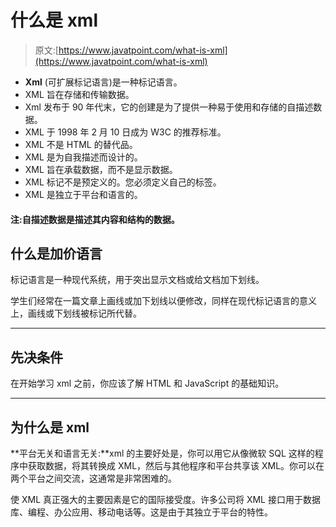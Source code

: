 # 什么是 xml

> 原文:[https://www.javatpoint.com/what-is-xml](https://www.javatpoint.com/what-is-xml)

*   **Xml** (可扩展标记语言)是一种标记语言。
*   XML 旨在存储和传输数据。
*   Xml 发布于 90 年代末，它的创建是为了提供一种易于使用和存储的自描述数据。
*   XML 于 1998 年 2 月 10 日成为 W3C 的推荐标准。
*   XML 不是 HTML 的替代品。
*   XML 是为自我描述而设计的。
*   XML 旨在承载数据，而不是显示数据。
*   XML 标记不是预定义的。您必须定义自己的标签。
*   XML 是独立于平台和语言的。

#### 注:自描述数据是描述其内容和结构的数据。

## 什么是加价语言

标记语言是一种现代系统，用于突出显示文档或给文档加下划线。

学生们经常在一篇文章上画线或加下划线以便修改，同样在现代标记语言的意义上，画线或下划线被标记所代替。

* * *

## 先决条件

在开始学习 xml 之前，你应该了解 HTML 和 JavaScript 的基础知识。

* * *

## 为什么是 xml

**平台无关和语言无关:**xml 的主要好处是，你可以用它从像微软 SQL 这样的程序中获取数据，将其转换成 XML，然后与其他程序和平台共享该 XML。你可以在两个平台之间交流，这通常是非常困难的。

使 XML 真正强大的主要因素是它的国际接受度。许多公司将 XML 接口用于数据库、编程、办公应用、移动电话等。这是由于其独立于平台的特性。